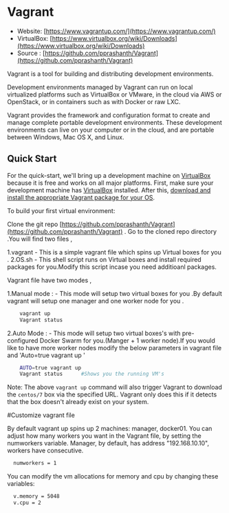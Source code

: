 # Vagrant

* Website: [https://www.vagrantup.com/](https://www.vagrantup.com/)
* VirtualBox: [https://www.virtualbox.org/wiki/Downloads](https://www.virtualbox.org/wiki/Downloads)
* Source : [https://github.com/pprashanth/Vagrant](https://github.com/pprashanth/Vagrant)


Vagrant is a tool for building and distributing development environments.

Development environments managed by Vagrant can run on local virtualized
platforms such as VirtualBox or VMware, in the cloud via AWS or OpenStack,
or in containers such as with Docker or raw LXC.

Vagrant provides the framework and configuration format to create and
manage complete portable development environments. These development
environments can live on your computer or in the cloud, and are portable
between Windows, Mac OS X, and Linux.



## Quick Start

For the quick-start, we'll bring up a development machine on
[VirtualBox](https://www.virtualbox.org/) because it is free and works
on all major platforms.
First, make sure your development machine has
[VirtualBox](https://www.virtualbox.org/)
installed. After this,
[download and install the appropriate Vagrant package for your OS](https://www.vagrantup.com/downloads.html).

To build your first virtual environment:

Clone the git repo [https://github.com/pprashanth/Vagrant](https://github.com/pprashanth/Vagrant) .
Go to the cloned repo directory .You will find two files ,

  1.vagrant - This is  a simple vagrant file which spins up Virtual boxes for you .
  2.OS.sh -  This shell script runs on Virtual boxes and install required packages for you.Modify this script incase you need additioanl packages.

 Vagrant file have two modes ,

  1.Manual mode : - This mode will setup two virtual boxes for you .By default vagrant will setup one manager and one worker node for you .

```bash
    vagrant up
    Vagrant status
```

  2.Auto Mode  : - This mode will setup two virtual boxes's with pre-configured Docker Swarm for you.(Manger + 1 worker node).If you would like to  have more worker nodes modify the below parameters in vagrant file and 'Auto=true vagrant up '

```bash
    AUTO=true vagrant up
    Vagrant status      #Shows you the running VM's
```

Note: The above `vagrant up` command will also trigger Vagrant to download the
`centos/7` box via the specified URL. Vagrant only does this if it detects that the box doesn't already exist on your system.

#Customize vagrant file

By default vagrant up spins up 2 machines: manager, docker01. You can adjust how many workers you want in the Vagrant file, by setting the numworkers variable. Manager, by default, has address "192.168.10.10", workers have consecutive.

```bash
  numworkers = 1
```

You can modify the vm allocations for memory and cpu by changing these variables:

```bash
  v.memory = 5048
  v.cpu = 2
```
